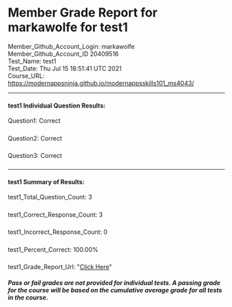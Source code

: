 # Member Grade Report for markawolfe for test1  
   
Member_Github_Account_Login: markawolfe  
Member_Github_Account_ID 20409516  
Test_Name: test1  
Test_Date: Thu Jul 15 18:51:41 UTC 2021  
Course_URL: https://modernappsninja.github.io/modernappsskills101_ms4043/  
   
---  
#### test1 Individual Question Results:  
Question1: Correct  
#####  
Question2: Correct  
#####  
Question3: Correct  
#####  
---  
#### test1 Summary of Results:  
test1_Total_Question_Count: 3  
#####  
test1_Correct_Response_Count: 3  
#####  
test1_Incorrect_Response_Count: 0  
#####  
test1_Percent_Correct: 100.00%  
#####  
test1_Grade_Report_Url: "[Click Here](https://github.com/modernappsninjas/markawolfe/blob/main/static/userdata/courses/modernappsskills101_ms4043/grade_report.pr172.test1.md)"
##### Pass or fail grades are not provided for individual tests. A passing grade for the course will be based on the cumulative average grade for all tests in the course.  
